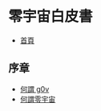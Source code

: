 # 零宇宙白皮書


- [首頁](/@tofus/0-verse)

## 序章
- [何謂 g0v](/XyxyB6aSSwekM2wK62MBzw)
- [何謂零宇宙](/iprjLLA7SrahMLIv9Bl2HA)

